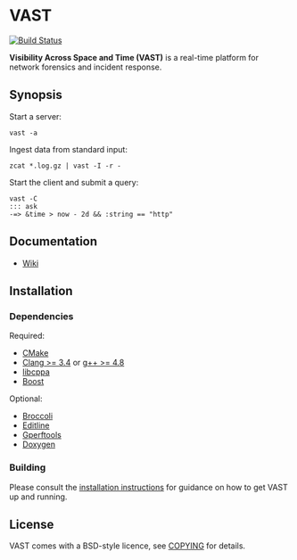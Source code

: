 VAST
====

[![Build Status](https://secure.travis-ci.org/mavam/vast.png)](http://travis-ci.org/mavam/vast)

**Visibility Across Space and Time (VAST)** is a real-time platform for network
forensics and incident response.


Synopsis
--------

Start a server:

    vast -a

Ingest data from standard input:

    zcat *.log.gz | vast -I -r -

Start the client and submit a query:

    vast -C
    ::: ask
    -=> &time > now - 2d && :string == "http"


Documentation
-------------

- [Wiki](https://github.com/mavam/vast/wiki)


Installation
------------

### Dependencies

Required:

- [CMake](http://www.cmake.org)
- [Clang >= 3.4](http://clang.llvm.org/) or [g++ >= 4.8](http://gcc.gnu.org)
- [libcppa](https://github.com/Neverlord/libcppa)
- [Boost](http://www.boost.org)

Optional:

- [Broccoli](http://www.bro-ids.org)
- [Editline](http://thrysoee.dk/editline/)
- [Gperftools](http://code.google.com/p/google-perftools)
- [Doxygen](http://www.doxygen.org)

### Building

Please consult the [installation instructions](INSTALL.md) for guidance on how
to get VAST up and running.


License
-------

VAST comes with a BSD-style licence, see
[COPYING](https://raw.github.com/mavam/vast/master/COPYING) for details.
